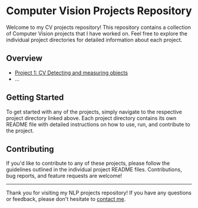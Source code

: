 # Computer Vision Projects Repository

Welcome to my CV projects repository! This repository contains a collection of Computer Vision projects that I have worked on. Feel free to explore the individual project directories for detailed information about each project.

## Overview

- [Project 1: CV Detecting and measuring objects](./Detecting%and%measuring%objects)
- ...

## Getting Started

To get started with any of the projects, simply navigate to the respective project directory linked above. Each project directory contains its own README file with detailed instructions on how to use, run, and contribute to the project.

## Contributing

If you'd like to contribute to any of these projects, please follow the guidelines outlined in the individual project README files. Contributions, bug reports, and feature requests are welcome!

---

Thank you for visiting my NLP projects repository! If you have any questions or feedback, please don't hesitate to [contact me](mailto:your.email@example.com).
